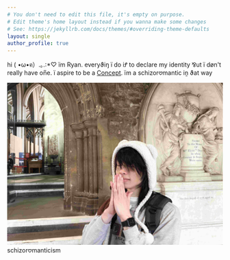 ```yaml
---
# You don't need to edit this file, it's empty on purpose.
# Edit theme's home layout instead if you wanna make some changes
# See: https://jekyllrb.com/docs/themes/#overriding-theme-defaults
layout: single
author_profile: true
---
```

hi ( •ω•ฅ）.｡.:*♡ ïm Ryan. everyϑiŋ ï do iꝬ to declare my identity ⅋ut ï døn't really have on̅e. ï aspire to be a [Concept](https://cryotato.github.io/blog/). ïm a schizor𖹭mantic iṋ ϑat way

![](/assets/images/artifact6529.jpeg)
schizor𖹭manticism
